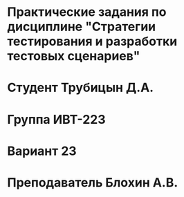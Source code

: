 #  Практические задания по дисциплине "Стратегии тестирования и разработки тестовых сценариев"

# Студент Трубицын Д.А.
# Группа ИВТ-223
# Вариант 23
# Преподаватель Блохин А.В.
